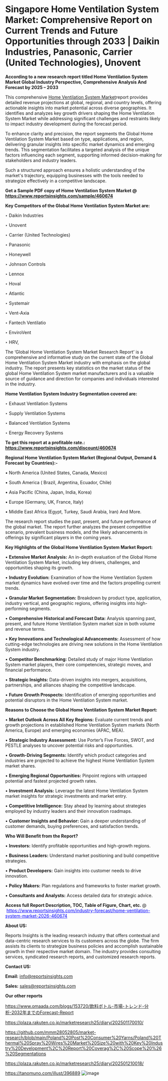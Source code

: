 # Singapore Home Ventilation System Market: Comprehensive Report on Current Trends and Future Opportunities through 2033 | Daikin Industries, Panasonic, Carrier (United Technologies), Unovent

<strong>According to a new research report titled Home Ventilation System Market Global Industry Perspective, Comprehensive Analysis And Forecast by 2025 – 2033</strong>

This comprehensive <a href=https://www.reportsinsights.com/sample/460674>Home Ventilation System Market</a>report provides detailed revenue projections at global, regional, and country levels, offering actionable insights into market potential across diverse geographies. It identifies and analyzes key growth drivers shaping the Home Ventilation System Market while addressing significant challenges and restraints likely to impact industry development during the forecast period.

To enhance clarity and precision, the report segments the Global Home Ventilation System Market based on type, applications, and region, delivering granular insights into specific market dynamics and emerging trends. This segmentation facilitates a targeted analysis of the unique factors influencing each segment, supporting informed decision-making for stakeholders and industry leaders.

Such a structured approach ensures a holistic understanding of the market's trajectory, equipping businesses with the tools needed to strategize effectively in a competitive landscape.

<strong>Get a Sample PDF copy of Home Ventilation System Market </strong><strong>@<a href=https://www.reportsinsights.com/sample/460674 style=color:#0000ff;> https://www.reportsinsights.com/sample/460674</a></strong></font>

<strong>Key Competitors of the Global Home Ventilation System Market are:</strong>

‣ Daikin Industries

‣ Unovent

‣ Carrier (United Technologies)

‣ Panasonic

‣ Honeywell

‣ Johnson Controls

‣ Lennox

‣ Hoval

‣ Atlantic

‣ Systemair

‣ Vent-Axia

‣ Fantech Ventilatio

‣ EnviroVent

‣ HRV,

The ‘Global Home Ventilation System Market Research Report’ is a comprehensive and informative study on the current state of the Global Home Ventilation System Market industry with emphasis on the global industry. The report presents key statistics on the market status of the global Home Ventilation System market manufacturers and is a valuable source of guidance and direction for companies and individuals interested in the industry.

<strong>Home Ventilation System Industry Segmentation covered are:</strong>

‣ Exhaust Ventilation Systems

‣ Supply Ventilation Systems

‣ Balanced Ventilation Systems

‣ Energy Recovery Systems

<strong>To get this report at a profitable rate.: <a href=https://www.reportsinsights.com/discount/460674 style=color:#0000ff;>https://www.reportsinsights.com/discount/460674</a></strong></font>

<strong>Regional Home Ventilation System Market (Regional Output, Demand &amp; Forecast by Countries):-</strong>

• North America (United States, Canada, Mexico)

• South America ( Brazil, Argentina, Ecuador, Chile)

• Asia Pacific (China, Japan, India, Korea)

• Europe (Germany, UK, France, Italy)

• Middle East Africa (Egypt, Turkey, Saudi Arabia, Iran) And More.

The research report studies the past, present, and future performance of the global market. The report further analyzes the present competitive scenario, prevalent business models, and the likely advancements in offerings by significant players in the coming years.

<strong>Key Highlights of the Global Home Ventilation System Market Report:</strong>

• <strong>Extensive Market Analysis:</strong> An in-depth evaluation of the Global Home Ventilation System Market, including key drivers, challenges, and opportunities shaping its growth.

• <strong>Industry Evolution:</strong> Examination of how the Home Ventilation System market dynamics have evolved over time and the factors propelling current trends.

• <strong>Granular Market Segmentation:</strong> Breakdown by product type, application, industry vertical, and geographic regions, offering insights into high-performing segments.

• <strong>Comprehensive Historical and Forecast Data:</strong> Analysis spanning past, present, and future Home Ventilation System market size in both volume and revenue terms.

• <strong>Key Innovations and Technological Advancements:</strong> Assessment of how cutting-edge technologies are driving new solutions in the Home Ventilation System industry.

• <strong>Competitor Benchmarking:</strong> Detailed study of major Home Ventilation System market players, their core competencies, strategic moves, and financial performance.

• <strong>Strategic Insights:</strong> Data-driven insights into mergers, acquisitions, partnerships, and alliances shaping the competitive landscape.

• <strong>Future Growth Prospects:</strong> Identification of emerging opportunities and potential disruptors in the Home Ventilation System market.

<strong>Reasons to Choose the Global Home Ventilation System Market Report:</strong>

• <strong>Market Outlook Across All Key Regions:</strong> Evaluate current trends and growth projections in established Home Ventilation System markets (North America, Europe) and emerging economies (APAC, MEA).

• <strong>Strategic Industry Assessment:</strong> Use Porter’s Five Forces, SWOT, and PESTLE analyses to uncover potential risks and opportunities.

• <strong>Growth-Driving Segments:</strong> Identify which product categories and industries are projected to achieve the highest Home Ventilation System market shares.

• <strong>Emerging Regional Opportunities:</strong> Pinpoint regions with untapped potential and fastest projected growth rates.

• <strong>Investment Analysis:</strong> Leverage the latest Home Ventilation System market insights for strategic investments and market entry.

• <strong>Competitive Intelligence:</strong> Stay ahead by learning about strategies employed by industry leaders and their innovation roadmaps.

• <strong>Customer Insights and Behavior:</strong> Gain a deeper understanding of customer demands, buying preferences, and satisfaction trends.

<strong>Who Will Benefit from the Report?</strong>

• <strong>Investors:</strong> Identify profitable opportunities and high-growth regions.

• <strong>Business Leaders:</strong> Understand market positioning and build competitive strategies.

• <strong>Product Developers:</strong> Gain insights into customer needs to drive innovation.

• <strong>Policy Makers:</strong> Plan regulations and frameworks to foster market growth.

• <strong>Consultants and Analysts:</strong> Access detailed data for strategic advice.
</ul>
<strong>Access full Report Description, TOC, Table of Figure, Chart, etc. </strong>@  <a href=https://www.reportsinsights.com/industry-forecast/home-ventilation-system-market-2026-460674 style=color:#0000ff;>https://www.reportsinsights.com/industry-forecast/home-ventilation-system-market-2026-460674</a></font>

<strong><strong>About US</strong>:</strong>

Reports Insights is the leading research industry that offers contextual and data-centric research services to its customers across the globe. The firm assists its clients to strategize business policies and accomplish sustainable growth in their respective market domain. The industry provides consulting services, syndicated research reports, and customized research reports.

<strong>Contact US:</strong>

<p class=""""><b>Email:</b> <a href=mailto:info@reportsinsights.com>info@reportsinsights.com</a></p>
<p class=""""><b>Sales:</b> <a href=mailto:sales@reportsinsights.com>sales@reportsinsights.com</a></p>

<strong>Our other reports</strong>

<a href=https://www.omaada.com/blogs/153720/飲料ボトル-市場-トレンド-分析-2032年までのForecast-Report>https://www.omaada.com/blogs/153720/飲料ボトル-市場-トレンド-分析-2032年までのForecast-Report</a>

<a href=https://plaza.rakuten.co.jp/marketresearch25/diary/202501170010/>https://plaza.rakuten.co.jp/marketresearch25/diary/202501170010/</a>

<a href=https://github.com/mmm28052805/market-research/blob/main/Poland%20Post%20Consumer%20Yarns/Poland%20Thermal%20Spray%20Wires%20Market%20Size%20with%20Key%20Industry%20Development%2C%20Report%20Coverag%2C%20Scope%20%26%20Segmentations>https://github.com/mmm28052805/market-research/blob/main/Poland%20Post%20Consumer%20Yarns/Poland%20Thermal%20Spray%20Wires%20Market%20Size%20with%20Key%20Industry%20Development%2C%20Report%20Coverag%2C%20Scope%20%26%20Segmentations</a>

<a href=https://plaza.rakuten.co.jp/marketresearch25/diary/202501210018/>https://plaza.rakuten.co.jp/marketresearch25/diary/202501210018/</a>

<a href=https://tanomuno.com/illust/396889>https://tanomuno.com/illust/396889</a>
![image](https://github.com/user-attachments/assets/b0eb7ead-6e40-4a61-ae1b-e3728f962049)

